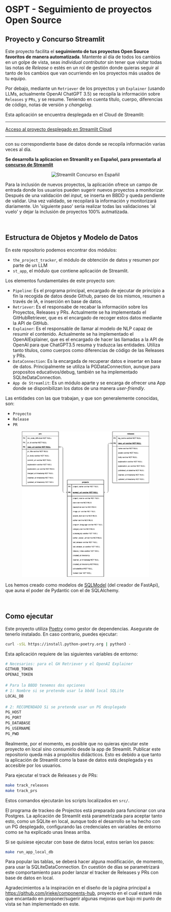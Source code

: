 # OSPT - Seguimiento de proyectos Open Source

## Proyecto y Concurso Streamlit

Este proyecto facilita el **seguimiento de tus proyectos Open Source favoritos de manera automatizada**. Mantente al día de todos los cambios en un golpe de vista, seas *individual contributor* sin tener que visitar todas las notas de *Release* o estés en un rol de gestión donde quieras seguir al tanto de los cambios que van ocurriendo en los proyectos más usados de tu equipo.

Por debajo, mediante un `Retriever` de los proyectos y un `Explainer` (usando LLMs, actualmente OpenAI ChatGPT 3.5) se recopila la información sobre `Releases` y `PRs`, y se resume. Teniendo en cuenta título, cuerpo, diferencias de código, notas de versión y *changelog*.

Esta aplicación se encuentra desplegada en el Cloud de Streamlit:

---- 
[Acceso al proyecto desplegado en Streamlit Cloud](https://carlosvecina-the-project-tracker-st-appproyectos-mv7k8w.streamlit.app/)

---- 

con su correspondiente base de datos donde se recopila información varias veces al día.

**Se desarrolla la aplicacion en Streamlit y en Español, para presentarla al [concurso de Streamlit](https://discuss.streamlit.io/t/anunciando-el-concurso-de-streamlit-en-espanol/40274)**

<p align="center">
  <img src="https://global.discourse-cdn.com/business7/uploads/streamlit/optimized/3X/1/4/14ff1b75e72ff93755287ef61217f72c746a20da_2_1000x1000.jpeg" width="250" title="Streamlit Concurso en Españil">
</p>

Para la inclusión de nuevos proyectos, la aplicación ofrece un campo de entrada donde los usuarios pueden sugerir nuevos proyectos a monitorizar. Después de una validación del *input*, se inserta en BBDD y queda pendiente de validar. Una vez validado, se recopilará la información y monitorizará diariamente. Un 'siguiente paso' sería realizar todas las validaciones 'al vuelo' y dejar la inclusión de proyectos 100% autmatizada.

<br>

## Estructura de Objetos y Modelo de Datos

En este repositorio podemos encontrar dos módulos:
-  `the_project_tracker`, el módulo de obtención de datos y resumen por parte de un LLM
-  `st_app`, el módulo que contiene aplicación de Streamlit.

Los elementos fundamentales de este proyecto son:
- `Pipeline`: Es el programa principal, encargado de ejecutar de principio a fin la recogida de datos desde Github, parseo de los mismos, resumen a través de IA, e inserción en base de datos.
- `Retriever`: Es el responsabe de recabar la información sobre los Proyectos, Releases y PRs. Actualmente se ha implementado el GitHubRetriever, que es el encargado de recoger estos datos mediante la API de GitHub.
- `Explainer`: Es el responsable de llamar al modelo de NLP capaz de resumir el contenido. Actualmente se ha implementado el OpenAIExplainer, que es el encargado de hacer las llamadas a la API de OpenAI para que ChatGPT3.5 resuma y traduzca las entidades. Utiliza tanto títulos, como cuerpos como diferencias de código de las Releases y PRs.
- `DataConnection`: Es la encargada de recuperar datos e insertar en base de datos. Principalmente se utiliza la PGDataConnection, aunque para propositos educativos/debug, también se ha implementado SQLiteDataConnection.
- `App de Streamlit`: Es un módulo aparte y se encarga de ofrecer una App donde se disponibilizan los datos de una manera *user-friendly*.

Las entidades con las que trabajan, y que son generalemente conocidas, son:
- `Proyecto`
- `Release`
- `PR`

<p align="center">
  <img src="./docs/data_models.drawio.png" width="400" title="Streamlit Concurso en Españil">
</p>


Los hemos creado como modelos de [SQLModel](https://sqlmodel.tiangolo.com/) (del creador de FastApi), que auna el poder de Pydantic con el de SQLAlchemy.

<br>

## Como ejecutar

Este proyecto utiliza [Poetry](https://python-poetry.org/docs/) como gestor de dependencias. Asegurate de tenerlo instalado. En caso contrario, puedes ejecutar:

```bash
curl -sSL https://install.python-poetry.org | python3 -
```

Esta aplicación requiere de las siguientes variables de entorno:
```bash
# Necesarios: para el GH Retriever y el OpenAI Explainer
GITHUB_TOKEN
OPENAI_TOKEN

# Para la BBDD tenemos dos opciones
# 1: Nombre si se pretende usar la bbdd local SQLite
LOCAL_DB

# 2: RECOMENDADO Si se pretende usar un PG desplegado
PG_HOST
PG_PORT
PG_DATABASE
PG_USERNAME
PG_PWD
```

Realmente, por el momento, es posible que no quieras ejecutar este proyecto en local sino consumirlo desde la app de Streamlit. Publicar este repositorio queda más a propósitos didácticos. Esto es debido a que tanto la aplicación de Streamlit como la base de datos está desplegada y es accesible por los usuarios. 

Para ejecutar el track de Releases y de PRs:
```bash
make track_releases
make track_prs
```

Estos comandos ejecutarán los scripts localizados en `src/`.

El programa de trackeo de Projectos está preparado para funcionar con una Postgres. La aplicación de Streamlit está parametrizada para aceptar tanto esto, como un SQLite en local, aunque todo el desarrollo se ha hecho con un PG desplegado, configurando las credenciales en variables de entorno como se ha explicado unas lineas arriba.

Si se quisiese ejecutar con base de datos local, estos serían los pasos:

```bash
make run_app_local_db
```
Para popular las tablas, se deberá hacer alguna modificación, de momento, para usar la SQLiteDataConnection. En cuestión de días se parametrizará este comportamiento para poder lanzar el tracker de Releases y PRs con base de datos en local.


Agradecimientos a la inspiración en el diseño de la página principal a https://github.com/jrieke/components-hub, proyecto en el cual estaré más que encantado en proponer/sugerir algunas mejoras que bajo mi punto de vista se han implementado en este.
